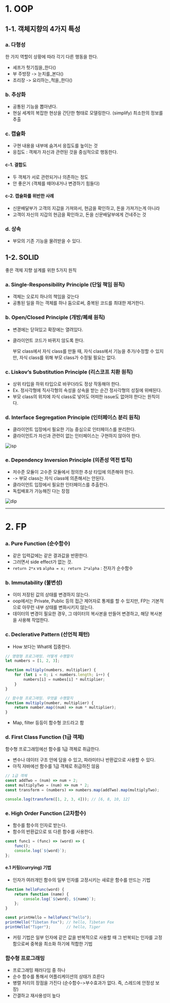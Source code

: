# 1. OOP

## 1-1. 객체지향의 4가지 특성

### a. 다형성

한 가지 역할이 상황에 따라 각기 다른 행동을 한다.

- 셰프가 헛기침을_한다()
- 부 주방장 -> 눈치를_본다()
- 조리장 -> 요리하는\_척을\_한다()

### b. 추상화

- 공통된 기능을 뽑아낸다.
- 현실 세계의 복잡한 현상을 간단한 형태로 모델링한다. (simplify)
  최소한의 정보를 추출

### c. 캡슐화

- 구현 내용을 내부에 숨겨서 응집도를 높이는 것
- 응집도 : 객체가 자신과 관련된 것을 중심적으로 행동한다.

#### c-1. 결합도

- 두 객체가 서로 관련되거나 의존하는 정도
- 안 좋은거 (객체를 떼어내거나 변경하기 힘들다)

#### c-2. 캡슐화를 위반한 사례

- 신문배달부가 고객의 지갑을 가져와서, 현금을 확인하고, 돈을 가져가는게 아니라
- 고객이 자신의 지갑의 현금을 확인하고, 돈을 신문배달부에게 건네주는 것

### d. 상속

- 부모의 기존 기능을 물려받을 수 있다.



## 1-2. SOLID

좋은 객체 지향 설계를 위한 5가지 원칙

### a. Single-Responsibility Principle (단일 책임 원칙)

- 객체는 오로지 하나의 책임을 갖는다
- 공통된 일을 하는 객체를 하나 둠으로써, 중복된 코드를 최대한 제거한다.

### b. Open/Closed Principle (개방/폐쇄 원칙)

- 변경에는 닫혀있고 확장에는 열려있다.

- 클라이언트 코드가 바뀌지 않도록 한다.

  부모 class에서 자식 class를 만들 때, 자식 class에서 기능을 추가/수정할 수 있지만,
  자식 class를 위해 부모 class가 수정될 필요는 없다.

### c. Liskov’s Substitution Principle (리스코프 치환 원칙)

- 상위 타입을 하위 타입으로 바꾸더라도 정상 작동해야 한다.
- Ex. 정사각형에 직사각형의 속성을 상속을 받는 순간 정사각형의 성질에 위배된다.
- 부모 class의 위치에 자식 class로 넣어도 어떠한 issue도 없어야 한다는 원칙이다.

### d. Interface Segregation Principle (인터페이스 분리 원칙)

- 클라이언트 입장에서 필요한 기능 중심으로 인터페이스를 분리한다.
- 클라이언트가 자신과 관련이 없는 인터페이스는 구현하지 않아야 한다.

![isp](https://user-images.githubusercontent.com/55226431/174644023-1628a3b9-08d2-4f4b-8738-013b1290bdb8.png)


### e. Dependency Inversion Principle (의존성 역전 법칙)

- 저수준 모듈이 고수준 모듈에서 정의한 추상 타입에 의존해야 한다.
- -> 부모 class는 자식 class에 의존해서는 안된다.
- 클라이언트 입장에서 필요한 인터페이스를 추출한다.
- 독립배포가 가능해진 다는 장점


![dip](https://user-images.githubusercontent.com/55226431/174644000-b9ba118a-9861-4c89-8e0a-4b29dc8e3478.png)



---



# 2. FP

### a. Pure Function (순수함수)

- 같은 입력값에는 같은 결과값을 반환한다.
- 그러면서 side effect가 없는 것.
- `return 2*x`  vs `alpha = x; return 2*alpha` : 전자가 순수함수

### b. Immutability (불변성)

- 이미 저장된 값의 상태를 변경하지 않는다.
- oop에서는 Private, Public 등의 접근 제어자로 통제를 할 수 있지만, FP는 기본적으로 아무런 내부 상태를 변화시키지 않는다.
- 데이터의 변경이 필요한 경우, 그 데이터의 복사본을 만들어 변경하고, 해당 복사본을 사용해 작업한다.

### c. Declerative Pattern (선언적 패턴)

- How 보다는 What에 집중한다.

```javascript
// 명령형 프로그래밍. 어떻게 수행할지
let numbers = [1, 2, 3];

function multiply(numbers, multiplier) {
    for (let i = 0; i < numbers.length; i++) {
        numbers[i] = numbes[i] * multiplier;
    }
}
```

```javascript
// 함수형 프로그래밍. 무엇을 수행할지
function multiply(number, multiplier) {
    return number.map((num) => num * multiplier);
}
```

- Map, filter 등등이 함수형 코드라고 함

### d. First Class Function (1급 객체)

함수형 프로그래밍에선 함수를 1급 객체로 취급한다.

- 변수나 데이터 구조 안에 담을 수 있고, 파라미터나 반환값으로 사용할 수 있다.
- 아직 자바에선 함수를 1급 객체로 취급하진 않음

```javascript
// 1급 객체
const addTwo = (num) => num + 2;
const multiplyTwo = (num) => num * 2;
const transform = (numbers) => numbers.map(addTwo).map(multiplyTwo);

console.log(transform([1, 2, 3, 4])); // [6, 8, 10, 12]
```



### e. High Order Function (고차함수)

- 함수를 함수의 인자로 받는다.
- 함수의 반환값으로 또 다른 함수를 사용한다.

```javascript
const func1 = (func) => (word) => {
    func();
    console.log(`${word}`);
};
```

#### e.1 커링(currying) 기법 

- 인자가 여러개인 함수의 일부 인자를 고정시키는 새로운 함수를 만드는 기법

```javascript
function helloFunc(word) {
    return function (name) {
        console.log(`${word}, ${name}`);
    };
}

const printHello = helloFunc("hello"); 
printHello("Tibetan Fox"); // hello, Tibetan Fox
printHello("Tiger");       // hello, Tiger
```

- 커링 기법은 일부 인자에 같은 값을 반복적으로 사용할 때 그 반복되는 인자를 고정함으로써 중복을 최소화 하기에 적합한 기법



### 함수형 프로그래밍

- 프로그래밍 패러다임 중 하나
- 순수 함수를 통해서 어플리케이션의 상태가 흐른다
- 병렬 처리의 장점을 가진다 (순수함수->부수효과가 없다. 즉, 스레드에 안정성 보장)
- 간결하고 재사용성이 높다
